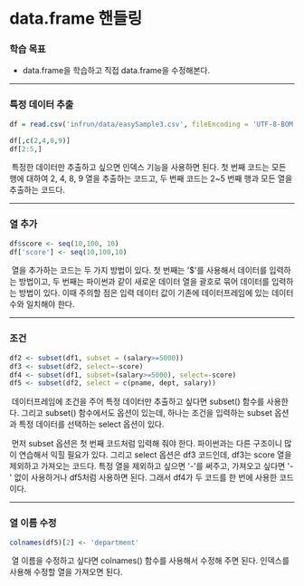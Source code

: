 # data.frame 핸들링



### 학습 목표

- data.frame을 학습하고 직접 data.frame을 수정해본다.



---



### 특정 데이터 추출

```R
df = read.csv('infrun/data/easySample3.csv', fileEncoding = 'UTF-8-BOM')

df[,c(2,4,8,9)]
df[2:5,]
```

​	특정한 데이터만 추출하고 싶으면 인덱스 기능을 사용하면 된다. 첫 번째 코드는 모든 행에 대하여 2, 4, 8, 9 열을 추출하는 코드고, 두 번째 코드는 2~5 번째 행과 모든 열을 추출하는 코드다.



---



### 열 추가

```R
df$score <- seq(10,100, 10)
df['score'] <- seq(10,100,10)
```

​	열을 추가하는 코드는 두 가지 방법이 있다. 첫 번째는 '$'를 사용해서 데이터를 입력하는 방법이고, 두 번째는 파이썬과 같이 새로운 데이터 열을 괄호로 묶어 데이터를 입력하는 방법이 있다. 이때 주의할 점은 입력 데이터 값이 기존에 데이터프레임에 있는 데이터 수와 일치해야 한다.



---



### 조건

```R
df2 <- subset(df1, subset = (salary>=5000))
df3 <- subset(df2, select=-score)
df4 <- subset(df1, subset=(salary>=5000), select=-score)
df5 <- subset(df2, select = c(pname, dept, salary))
```

​	데이터프레임에 조건을 주어 특정 데이터만 추출하고 싶다면 subset() 함수를 사용한다. 그리고 subset() 함수에서도 옵션이 있는데, 하나는 조건을 입력하는 subset 옵션과 특정 데이터를 선택하는 select 옵션이 있다.

​	먼저 subset 옵션은 첫 번째 코드처럼 입력해 줘야 한다. 파이썬과는 다른 구조이니 많이 연습해서 익힐 필요가 있다. 그리고 select 옵션은 df3 코드인데, df3는 score 열을 제외하고 가져오는 코드다. 특정 열을 제외하고 싶으면 '-'를 써주고, 가져오고 싶다면 '-' 없이 사용하거나 df5처럼 사용하면 된다. 그래서 df4가 두 코드를 한 번에 사용한 코드이다.



---



### 열 이름 수정

```R
colnames(df5)[2] <- 'department'
```

​	열 이름을 수정하고 싶다면 colnames() 함수를 사용해서 수정해 주면 된다. 인덱스를 사용해 수정할 열을 가져오면 된다.
